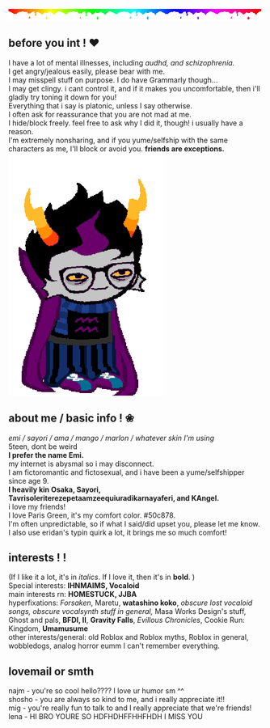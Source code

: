 ![](rainbow.gif)

## before you int ! ❤︎
I have a lot of mental illnesses, including *audhd, and schizophrenia.*<br/>
I get angry/jealous easily, please bear with me.<br/>
I may misspell stuff on purpose. I do have Grammarly though...<br/>
I may get clingy. i cant control it, and if it makes you uncomfortable, then i'll gladly try toning it down for you!<br/>
Everything that i say is platonic, unless I say otherwise.<br/>
I often ask for reassurance that you are not mad at me.<br/>
I hide/block freely. feel free to ask why I did it, though! i usually have a reason.<br/>
I'm extremely nonsharing, and if you yume/selfship with the same characters as me, I'll block or avoid you. **friends are exceptions.**
![](eridan2.gif)

## about me / basic info ! ❀

*emi / sayori / ama / mango / marlon / whatever skin I'm using*<br/>
5teen, dont be weird<br/>
**I prefer the name Emi.**<br/>
my internet is abysmal so i may disconnect.<br/>
I am fictoromantic and fictosexual, and i have been a yume/selfshipper since age 9.<br/>
**I heavily kin Osaka, Sayori, Tavrisoleriterezepetaamzeequiuradikarnayaferi, and KAngel.**<br/>
i love my friends!<br/>
I love Paris Green, it's my comfort color. #50c878.<br/>
I'm often unpredictable, so if what I said/did upset you, please let me know.<br/>
I also use eridan's typin quirk a lot, it brings me so much comfort!<br/>


## interests ! !
(If I like it a lot, it's in *italics*. If I love it, then it's in **bold**. )<br/>
Special interests: **IHNMAIMS, Vocaloid**<br/>
main interests rn: **HOMESTUCK, JJBA**<br/>
hyperfixations: *Forsaken*, Maretu, **watashino koko**, *obscure lost vocaloid songs, obscure vocalsynth stuff in general,* Masa Works Design's stuff, Ghost and pals, **BFDI, II**, **Gravity Falls**, *Evillous Chronicles*, Cookie Run: Kingdom, **Umamusume**<br/>
other interests/general: old Roblox and Roblox myths, Roblox in general, wobbledogs, analog horror eumm I can't remember everything.

## lovemail or smth
najm - you're so cool hello???? I love ur humor sm ^^<br/>
shosho - you are always so kind to me, and i really appreciate it!!<br/>
mig - you're really fun to talk to and I really appreciate that we're friends! <br/>
lena - HI BRO YOURE SO HDFHDHFFHHFHDH I MISS YOU<br/>




